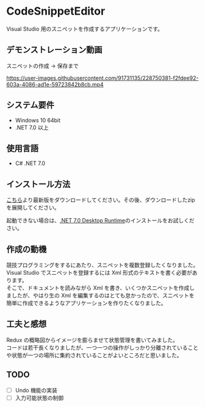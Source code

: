 # CodeSnippetEditor
Visual Studio 用のスニペットを作成するアプリケーションです。

## デモンストレーション動画
スニペットの作成 -> 保存まで

https://user-images.githubusercontent.com/91731135/228750381-f2fdee92-603a-4086-ad1e-59723842b8cb.mp4

## システム要件
* Windows 10 64bit
* .NET 7.0 以上

## 使用言語
* C# .NET 7.0

## インストール方法
[こちら](https://github.com/crimson-tea/CodeSnippetEditor/releases/download/v0.1.0.0/CodeSnippetEditor.zip)より最新版をダウンロードしてください。その後、ダウンロードしたzipを展開してください。

起動できない場合は、[.NET 7.0 Desktop Runtime](https://dotnet.microsoft.com/ja-jp/download/dotnet/thank-you/runtime-desktop-7.0.4-windows-x64-installer)のインストールをお試しください。

## 作成の動機
競技プログラミングをするにあたり、スニペットを複数登録したくなりました。  
Visual Studio でスニペットを登録するには Xml 形式のテキストを書く必要があります。  
そこで、ドキュメントを読みながら Xml を書き、いくつかスニペットを作成しましたが、やはり生の Xml を編集するのはとても怠かったので、スニペットを簡単に作成できるようなアプリケーションを作りたくなりました。

## 工夫と感想
Redux の概略図からイメージを膨らませて状態管理を書いてみました。  
コードは若干長くなりましたが、一つ一つの操作がしっかり分離されていることや状態が一つの場所に集約されていることがよいところだと思いました。

## TODO 
- [ ] Undo 機能の実装
- [ ] 入力可能状態の制御
